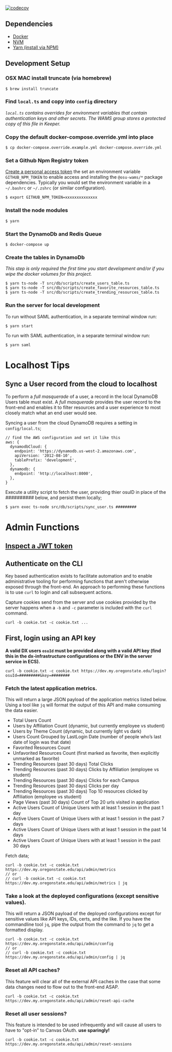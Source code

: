 [![codecov](https://codecov.io/gh/osu-wams/dx-server/branch/master/graph/badge.svg)](https://codecov.io/gh/osu-wams/dx-server)

## Dependencies

- [Docker](https://docs.docker.com/install/)
- [NVM](https://github.com/nvm-sh/nvm#installation-and-update)
- [Yarn (install via NPM)](https://yarnpkg.com/en/docs/install#alternatives-stable)

## Development Setup

### OSX MAC install truncate (via homebrew)

    $ brew install truncate

### Find `local.ts` and copy into `config` directory

_`local.ts` contains overrides for environment variables that contain authentication keys and other secrets. The WAMS group stores a protected copy of this file in Keeper._

### Copy the default docker-compose.override.yml into place

    $ cp docker-compose.override.example.yml docker-compose.override.yml

### Set a Github Npm Registry token

[Create a personal access token](https://help.github.com/en/github/managing-packages-with-github-packages/configuring-npm-for-use-with-github-packages#authenticating-with-a-personal-access-token) the set an environment variable `GITHUB_NPM_TOKEN` to enable access and installing the `@osu-wams/*` package dependencies. Typically you would set the environment variable in a `~/.bashrc` or `~/.zshrc` (or similar configuration).

    $ export GITHUB_NPM_TOKEN=xxxxxxxxxxxxxx

### Install the node modules

    $ yarn

### Start the DynamoDb and Redis Queue

    $ docker-compose up

### Create the tables in DynamoDb

_This step is only required the first time you start development and/or if you wipe the docker volumes for this project._

    $ yarn ts-node -T src/db/scripts/create_users_table.ts
    $ yarn ts-node -T src/db/scripts/create_favorite_resources_table.ts
    $ yarn ts-node -T src/db/scripts/create_trending_resources_table.ts

### Run the server for local development

To run without SAML authentication, in a separate terminal window run:

    $ yarn start

To run with SAML authentication, in a separate terminal window run:

    $ yarn saml

# Localhost Tips

## Sync a User record from the cloud to localhost

To perform a _full masquerade_ of a user, a record in the local DynamoDB Users table must exist. A _full masquerade_ provides the user record to the front-end and enables it to filter resources and a user experience to most closely match what an end user would see.

Syncing a user from the cloud DynamoDB requires a setting in `config/local.ts`;

    // find the AWS configuration and set it like this
    aws: {
      dynamodbCloud: {
        endpoint: 'https://dynamodb.us-west-2.amazonaws.com',
        apiVersion: '2012-08-10',
        tablePrefix: 'development',
      },
      dynamodb: {
        endpoint: 'http://localhost:8000',
      },
    }

Execute a utility script to fetch the user, providing thier osuID in place of the _##########_ below, and persist them locally;

    $ yarn exec ts-node src/db/scripts/sync_user.ts #########

# Admin Functions

## [Inspect a JWT token](support/README.md)

## Authenticate on the CLI

Key based authentication exists to facilitate automation and to enable administrative
tooling for performing functions that aren't otherwise exposed through the front-end. An
approach to performing these functions is to use `curl` to login and call subsequent actions.

Capture cookies send from the server and use cookies provided by the server happens when a `-b` and `-c` parameter is included with the `curl` command.

`curl -b cookie.txt -c cookie.txt ...`

## First, login using an API key

**A valid DX users `osuId` must be provided along with a valid API key (find this in the dx-infrastructure configurations or the ENV in the server service in ECS).**

    curl -b cookie.txt -c cookie.txt https://dev.my.oregonstate.edu/login?osuId=#########&key=########

### Fetch the latest application metrics.

This will return a large JSON payload of the application metrics listed below. Using a tool like
`jq` will format the output of this API and make consuming the data easier.

- Total Users Count
- Users by Affiliation Count (dynamic, but currently employee vs student)
- Users by Theme Count (dynamic, but currently light vs dark)
- Users Count Grouped by LastLogin Date (number of people who’s last date of login was that date)
- Favorited Resources Count
- Unfavorited Resources Count (first marked as favorite, then explicitly unmarked as favorite)
- Trending Resources (past 30 days) Total Clicks
- Trending Resources (past 30 days) Clicks by Affiliation (employee vs student)
- Trending Resources (past 30 days) Clicks for each Campus
- Trending Resources (past 30 days) Clicks per day
- Trending Resources (past 30 days) Top 10 resources clicked by Affiliation (employee vs student)
- Page Views (past 30 days) Count of Top 20 urls visited in application
- Active Users Count of Unique Users with at least 1 session in the past 1 day
- Active Users Count of Unique Users with at least 1 session in the past 7 days
- Active Users Count of Unique Users with at least 1 session in the past 14 days
- Active Users Count of Unique Users with at least 1 session in the past 30 days

Fetch data;

    curl -b cookie.txt -c cookie.txt https://dev.my.oregonstate.edu/api/admin/metrics
    // or
    // curl -b cookie.txt -c cookie.txt https://dev.my.oregonstate.edu/api/admin/metrics | jq

### Take a look at the deployed configurations (except sensitive values).

This will return a JSON payload of the deployed configurations except for sensitive values like API keys, IDs, certs, and the like. If you have the commandline
tool `jq`, pipe the output from the command to `jq` to get a formatted display.

    curl -b cookie.txt -c cookie.txt https://dev.my.oregonstate.edu/api/admin/config
    // or
    // curl -b cookie.txt -c cookie.txt https://dev.my.oregonstate.edu/api/admin/config | jq

### Reset all API caches?

This feature will clear all of the external API caches in the case that some data changes need to flow out to the front-end ASAP.

    curl -b cookie.txt -c cookie.txt https://dev.my.oregonstate.edu/api/admin/reset-api-cache

### Reset all user sessions?

This feature is intended to be used infrequently and will cause all users to have to "opt-in" to Canvas OAuth. **use sparingly!**

    curl -b cookie.txt -c cookie.txt https://dev.my.oregonstate.edu/api/admin/reset-sessions
